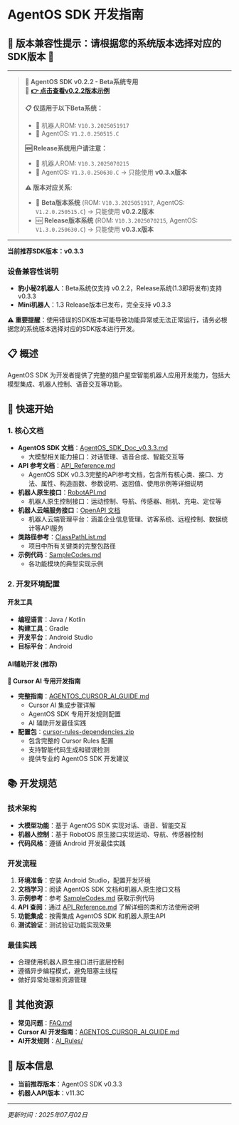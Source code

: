 # AgentOS SDK 开发指南

## 🚨 版本兼容性提示：请根据您的系统版本选择对应的SDK版本 🚨

---
> **🔧 AgentOS SDK v0.2.2 - Beta系统专用**  
> 🎯 **[👉 点击查看v0.2.2版本示例](https://github.com/orionagent/AgentSDKSample/tree/main/AgentRole_v0.2.2)** 
> 
> **📋 仅适用于以下Beta系统：**
> - 🤖 机器人ROM: `V10.3.2025051917`
> - 🔧 AgentOS: `V1.2.0.250515.C`
> 
> **🆕 Release系统用户请注意：**
> - 🤖 机器人ROM: `V10.3.2025070215`
> - 🔧 AgentOS: `V1.3.0.250630.C` → 只能使用 **v0.3.x版本**
> 
> **⚠️ 版本对应关系**: 
> - 📱 **Beta版本系统** (ROM: `V10.3.2025051917`, AgentOS: `V1.2.0.250515.C`) → 只能使用 **v0.2.2版本**
> - 🆕 **Release版本系统** (ROM: `V10.3.2025070215`, AgentOS: `V1.3.0.250630.C`) → 只能使用 **v0.3.x版本**
---

**当前推荐SDK版本：v0.3.3**

### 设备兼容性说明
- **豹小秘2机器人**：Beta系统仅支持 v0.2.2，Release系统(1.3即将发布)支持 v0.3.3
- **Mini机器人**：1.3 Release版本已发布，完全支持 v0.3.3

**⚠️ 重要提醒**：使用错误的SDK版本可能导致功能异常或无法正常运行，请务必根据您的系统版本选择对应的SDK版本进行开发。

## 📋 概述
AgentOS SDK 为开发者提供了完整的猎户星空智能机器人应用开发能力，包括大模型集成、机器人控制、语音交互等功能。

## 🚀 快速开始

### 1. 核心文档
- **AgentOS SDK 文档**：[AgentOS_SDK_Doc_v0.3.3.md](Agent/v0.3.3/AgentOS_SDK_Doc_v0.3.3.md)
  - 大模型相关能力接口：对话管理、语音合成、智能交互等
- **API 参考文档**：[API_Reference.md](Agent/v0.3.3/API_Reference.md)
  - AgentOS SDK v0.3.3完整的API参考文档，包含所有核心类、接口、方法、属性、构造函数、参数说明、返回值、使用示例等详细说明
- **机器人原生接口**：[RobotAPI.md](Robot/v11.3C/RobotAPI.md)
  - 机器人原生控制接口：运动控制、导航、传感器、相机、充电、定位等
- **机器人云端服务接口**：[OpenAPI 文档](https://openapi.orionstar.com/opendocs/zh/index)
  - 机器人云端管理平台：涵盖企业信息管理、访客系统、远程控制、数据统计等API服务
- **类路径参考**：[ClassPathList.md](Agent/v0.3.3/ClassPathList.md)
  - 项目中所有关键类的完整包路径
- **示例代码**：[SampleCodes.md](Agent/v0.3.3/SampleCodes.md)
  - 各功能模块的典型实现示例

### 2. 开发环境配置

#### 开发工具
- **编程语言**：Java / Kotlin
- **构建工具**：Gradle
- **开发平台**：Android Studio
- **目标平台**：Android

#### AI辅助开发 (推荐)


**🤖 Cursor AI 专用开发指南**
- **完整指南**：[AGENTOS_CURSOR_AI_GUIDE.md](https://github.com/orionagent/agentos-sdk/blob/main/AGENTOS_CURSOR_AI_GUIDE.md)
  - Cursor AI 集成步骤详解
  - AgentOS SDK 专用开发规则配置
  - AI 辅助开发最佳实践
- **配置包**：[cursor-rules-dependencies.zip](https://github.com/orionagent/agentos-sdk/blob/main/cursor-rules-dependencies.zip)
  - 包含完整的 Cursor Rules 配置
  - 支持智能代码生成和错误检测
  - 提供专业的 AgentOS SDK 开发建议

## 📚 开发规范

### 技术架构
- **大模型功能**：基于 AgentOS SDK 实现对话、语音、智能交互
- **机器人控制**：基于 RobotOS 原生接口实现运动、导航、传感器控制
- **代码风格**：遵循 Android 开发最佳实践

### 开发流程
1. **环境准备**：安装 Android Studio，配置开发环境
2. **文档学习**：阅读 AgentOS SDK 文档和机器人原生接口文档
3. **示例参考**：参考 [SampleCodes.md](Agent/v0.3.3/SampleCodes.md) 获取示例代码
4. **API 查阅**：通过 [API_Reference.md](Agent/v0.3.3/API_Reference.md) 了解详细的类和方法使用说明
5. **功能集成**：按需集成 AgentOS SDK 和机器人原生API
6. **测试验证**：测试验证功能实现效果

### 最佳实践
- 合理使用机器人原生接口进行底层控制
- 遵循异步编程模式，避免阻塞主线程
- 做好异常处理和资源管理

## 📖 其他资源
- **常见问题**：[FAQ.md](FAQ.md)
- **Cursor AI 开发指南**：[AGENTOS_CURSOR_AI_GUIDE.md](https://github.com/orionagent/agentos-sdk/blob/main/AGENTOS_CURSOR_AI_GUIDE.md)
- **AI开发规则**：[AI_Rules/](AI_Rules/)

## 📌 版本信息
- **当前推荐版本**：AgentOS SDK v0.3.3
- **机器人API版本**：v11.3C

---
*更新时间：2025年07月02日*
